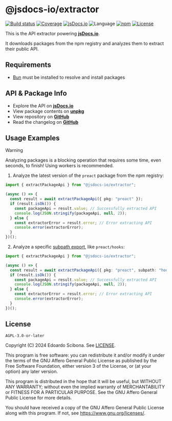 # @jsdocs-io/extractor

[![Build status](https://img.shields.io/github/actions/workflow/status/jsdocs-io/extractor/main.yml?branch=main)](https://github.com/jsdocs-io/extractor/actions/workflows/main.yml?query=workflow%3ACI)
[![Coverage](https://img.shields.io/codecov/c/gh/jsdocs-io/extractor)](https://codecov.io/gh/jsdocs-io/extractor)
[![jsDocs.io](https://img.shields.io/badge/jsDocs.io-reference-blue)](https://www.jsdocs.io/package/@jsdocs-io/extractor)
![Language](https://img.shields.io/github/languages/top/jsdocs-io/extractor)
[![npm](https://img.shields.io/npm/v/@jsdocs-io/extractor)](https://www.npmjs.com/package/@jsdocs-io/extractor)
[![License](https://img.shields.io/github/license/jsdocs-io/extractor)](https://github.com/jsdocs-io/extractor/blob/main/LICENSE)

This is the API extractor powering [**jsDocs.io**](https://www.jsdocs.io).

It downloads packages from the npm registry and analyzes them to extract their public API.

## Requirements

- [Bun](https://bun.sh/) must be installed to resolve and install packages

## API & Package Info

- Explore the API on [**jsDocs.io**](https://www.jsdocs.io/package/@jsdocs-io/extractor)
- View package contents on [**unpkg**](https://unpkg.com/@jsdocs-io/extractor/)
- View repository on [**GitHub**](https://github.com/jsdocs-io/extractor)
- Read the changelog on [**GitHub**](https://github.com/jsdocs-io/extractor/blob/main/CHANGELOG.md)

## Usage Examples

> [!WARNING]
> Analyzing packages is a blocking operation that requires some time, even seconds, to finish!
> Using workers is recommended.

1. Analyze the latest version of the `preact` package from the npm registry:

```ts
import { extractPackageApi } from "@jsdocs-io/extractor";

(async () => {
  const result = await extractPackageApi({ pkg: "preact" });
  if (result.isOk()) {
    const packageApi = result.value; // Successfully extracted API
    console.log(JSON.stringify(packageApi, null, 2));
  } else {
    const extractorError = result.error; // Error extracting API
    console.error(extractorError);
  }
})();
```

2. Analyze a specific [subpath export](https://nodejs.org/api/packages.html#subpath-exports), like `preact/hooks`:

```ts
import { extractPackageApi } from "@jsdocs-io/extractor";

(async () => {
  const result = await extractPackageApi({ pkg: "preact", subpath: "hooks" });
  if (result.isOk()) {
    const packageApi = result.value; // Successfully extracted API
    console.log(JSON.stringify(packageApi, null, 2));
  } else {
    const extractorError = result.error; // Error extracting API
    console.error(extractorError);
  }
})();
```

## License

    AGPL-3.0-or-later

Copyright (C) 2024 Edoardo Scibona. See [LICENSE](LICENSE).

This program is free software: you can redistribute it and/or modify
it under the terms of the GNU Affero General Public License as published by
the Free Software Foundation, either version 3 of the License, or
(at your option) any later version.

This program is distributed in the hope that it will be useful,
but WITHOUT ANY WARRANTY; without even the implied warranty of
MERCHANTABILITY or FITNESS FOR A PARTICULAR PURPOSE. See the
GNU Affero General Public License for more details.

You should have received a copy of the GNU Affero General Public License
along with this program. If not, see <https://www.gnu.org/licenses/>.
